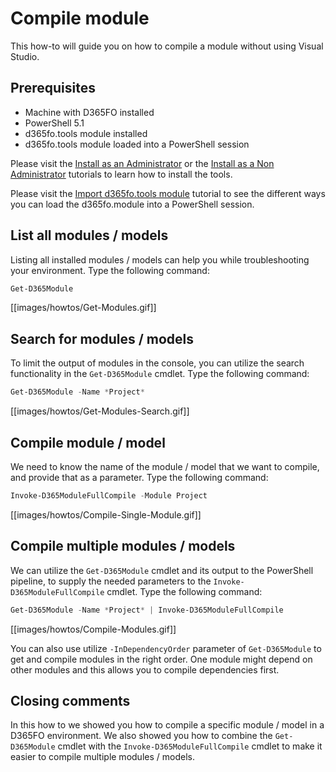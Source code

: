 ﻿# **Compile module**

This how-to will guide you on how to compile a module without using Visual Studio.

## **Prerequisites**
* Machine with D365FO installed
* PowerShell 5.1
* d365fo.tools module installed
* d365fo.tools module loaded into a PowerShell session

Please visit the [Install as an Administrator](https://github.com/d365collaborative/d365fo.tools/wiki/Tutorial-Install-Administrator) or the [Install as a Non Administrator](https://github.com/d365collaborative/d365fo.tools/wiki/Tutorial-Install-Non-Administrator) tutorials to learn how to install the tools.

Please visit the [Import d365fo.tools module](https://github.com/d365collaborative/d365fo.tools/wiki/Tutorial-Import-Module) tutorial to see the different ways you can load the d365fo.module into a PowerShell session.

## **List all modules / models**
Listing all installed modules / models can help you while troubleshooting your environment. Type the following command:

```PowerShell
Get-D365Module
```

[[images/howtos/Get-Modules.gif]]


## **Search for modules / models**
To limit the output of modules in the console, you can utilize the search functionality in the `Get-D365Module` cmdlet. Type the following command:

```PowerShell
Get-D365Module -Name *Project*
```

[[images/howtos/Get-Modules-Search.gif]]


## **Compile module / model**
We need to know the name of the module / model that we want to compile, and provide that as a parameter. Type the following command:

```PowerShell
Invoke-D365ModuleFullCompile -Module Project
```

[[images/howtos/Compile-Single-Module.gif]]


## **Compile multiple modules / models**
We can utilize the `Get-D365Module` cmdlet and its output to the PowerShell pipeline, to supply the needed parameters to the `Invoke-D365ModuleFullCompile` cmdlet. Type the following command:

```PowerShell
Get-D365Module -Name *Project* | Invoke-D365ModuleFullCompile
```

[[images/howtos/Compile-Modules.gif]]

You can also use utilize `-InDependencyOrder` parameter of `Get-D365Module` to get and compile modules in the right order. One module
might depend on other modules and this allows you to compile dependencies first.

## **Closing comments**
In this how to we showed you how to compile a specific module / model in a D365FO environment. We also showed you how to combine the `Get-D365Module` cmdlet with the `Invoke-D365ModuleFullCompile` cmdlet to make it easier to compile multiple modules / models.